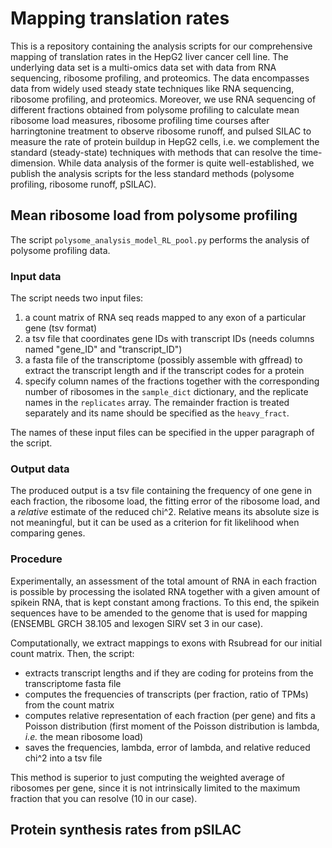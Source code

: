 # Mapping translation rates
This is a repository containing the analysis scripts for our comprehensive mapping of translation rates in the HepG2 liver cancer cell line.
The underlying data set is a multi-omics data set with data from RNA sequencing, ribosome profiling, and proteomics.
The data encompasses data from widely used steady state techniques like RNA sequencing, ribosome profiling, and proteomics.
Moreover, we use RNA sequencing of different fractions obtained from polysome profiling to calculate mean ribosome load measures, ribosome profiling time courses after harringtonine treatment to observe ribosome runoff, and pulsed SILAC to measure the rate of protein buildup in HepG2 cells, i.e. we complement the standard (steady-state) techniques with methods that can resolve the time-dimension. While data analysis of the former is quite well-established, we publish the analysis scripts for the less standard methods (polysome profiling, ribosome runoff, pSILAC).

## Mean ribosome load from polysome profiling
The script ```polysome_analysis_model_RL_pool.py``` performs the analysis of polysome profiling data.

### Input data
The script needs two input files:
1. a count matrix of RNA seq reads mapped to any exon of a particular gene (tsv format)
2. a tsv file that coordinates gene IDs with transcript IDs (needs columns named "gene_ID" and "transcript_ID")
3. a fasta file of the transcriptome (possibly assemble with gffread) to extract the transcript length and if the transcript codes for a protein
4. specify column names of the fractions together with the corresponding number of ribosomes in the ```sample_dict``` dictionary, and the replicate names in the ```replicates``` array. The remainder fraction is treated separately and its name should be specified as the ```heavy_fract```.

The names of these input files can be specified in the upper paragraph of the script.

### Output data
The produced output is a tsv file containing the frequency of one gene in each fraction, the ribosome load, the fitting error of the ribosome load, and a *relative* estimate of the reduced chi^2. Relative means its absolute size is not meaningful, but it can be used as a criterion for fit likelihood when comparing genes.

### Procedure
Experimentally, an assessment of the total amount of RNA in each fraction is possible by processing the isolated RNA together with a given amount of spikein RNA, that is kept constant among fractions. To this end, the spikein sequences have to be amended to the genome that is used for mapping (ENSEMBL GRCH 38.105 and lexogen SIRV set 3 in our case).

Computationally, we extract mappings to exons with Rsubread for our initial count matrix. Then, the script:
- extracts transcript lengths and if they are coding for proteins from the transcriptome fasta file
- computes the frequencies of transcripts (per fraction, ratio of TPMs) from the count matrix
- computes relative representation of each fraction (per gene) and fits a Poisson distribution (first moment of the Poisson distribution is lambda, *i.e.* the mean ribosome load)
- saves the frequencies, lambda, error of lambda, and relative reduced chi^2 into a tsv file

This method is superior to just computing the weighted average of ribosomes per gene, since it is not intrinsically limited to the maximum fraction that you can resolve (10 in our case).

## Protein synthesis rates from pSILAC

